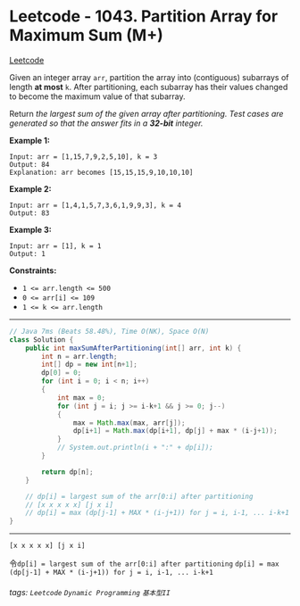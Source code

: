 # Leetcode - 1043. Partition Array for Maximum Sum (M+)

[Leetcode](https://leetcode.com/problems/partition-array-for-maximum-sum/)

Given an integer array `arr`, partition the array into (contiguous) subarrays of length **at most** `k`. After partitioning, each subarray has their values changed to become the maximum value of that subarray.

Return _the largest sum of the given array after partitioning. Test cases are generated so that the answer fits in a **32-bit** integer._

**Example 1:**
```
Input: arr = [1,15,7,9,2,5,10], k = 3
Output: 84
Explanation: arr becomes [15,15,15,9,10,10,10]
```
**Example 2:**
```
Input: arr = [1,4,1,5,7,3,6,1,9,9,3], k = 4
Output: 83
```
**Example 3:**
```
Input: arr = [1], k = 1
Output: 1
```
**Constraints:**

-   `1 <= arr.length <= 500`
-   `0 <= arr[i] <= 109`
-   `1 <= k <= arr.length`

---
```java
// Java 7ms (Beats 58.48%), Time O(NK), Space O(N)
class Solution {
    public int maxSumAfterPartitioning(int[] arr, int k) {
        int n = arr.length;
        int[] dp = new int[n+1];
        dp[0] = 0;
        for (int i = 0; i < n; i++)
        {
            int max = 0;
            for (int j = i; j >= i-k+1 && j >= 0; j--)
            {
                max = Math.max(max, arr[j]);
                dp[i+1] = Math.max(dp[i+1], dp[j] + max * (i-j+1));
            }
            // System.out.println(i + ":" + dp[i]);
        }

        return dp[n];
    }

    // dp[i] = largest sum of the arr[0:i] after partitioning
    // [x x x x x] [j x i]
    // dp[i] = max (dp[j-1] + MAX * (i-j+1)) for j = i, i-1, ... i-k+1
}
```
---
```
[x x x x x] [j x i]
```
令`dp[i] = largest sum of the arr[0:i] after partitioning`
`dp[i] = max (dp[j-1] + MAX * (i-j+1)) for j = i, i-1, ... i-k+1`



###### tags: `Leetcode` `Dynamic Programming` `基本型II`